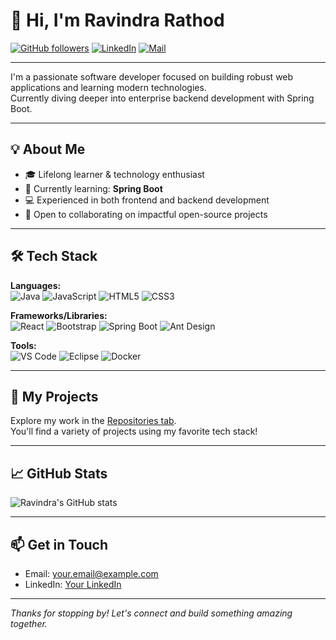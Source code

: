 # 👋 Hi, I'm Ravindra Rathod

[![GitHub followers](https://img.shields.io/github/followers/Ravindrarathod58?label=Follow&style=social)](https://github.com/Ravindrarathod58)
[![LinkedIn](https://img.shields.io/badge/LinkedIn-blue?logo=linkedin&style=flat&logoColor=white)](https://www.linkedin.com/in/ravindra-rathod-185096261/)
[![Mail](https://img.shields.io/badge/Email-D14836?logo=gmail&logoColor=white)](mailto:r.ravindrs58@gmail.com)

---

I'm a passionate software developer focused on building robust web applications and learning modern technologies.  
Currently diving deeper into enterprise backend development with Spring Boot.

---

## 💡 About Me

- 🎓 Lifelong learner & technology enthusiast
- 🌱 Currently learning: **Spring Boot**
- 💻 Experienced in both frontend and backend development
- 🤝 Open to collaborating on impactful open-source projects

---

## 🛠️ Tech Stack

**Languages:**  
![Java](https://img.shields.io/badge/Java-ED8B00?style=flat&logo=java&logoColor=white) 
![JavaScript](https://img.shields.io/badge/JavaScript-F7DF1E?style=flat&logo=javascript&logoColor=black)
![HTML5](https://img.shields.io/badge/HTML5-E34F26?style=flat&logo=html5&logoColor=white)
![CSS3](https://img.shields.io/badge/CSS3-1572B6?style=flat&logo=css3&logoColor=white)

**Frameworks/Libraries:**  
![React](https://img.shields.io/badge/React-61DAFB?style=flat&logo=react&logoColor=black)
![Bootstrap](https://img.shields.io/badge/Bootstrap-563D7C?style=flat&logo=bootstrap&logoColor=white)
![Spring Boot](https://img.shields.io/badge/Spring_Boot-6DB33F?style=flat&logo=spring-boot&logoColor=white)
![Ant Design](https://img.shields.io/badge/AntD-0170FE?style=flat&logo=ant-design&logoColor=white)

**Tools:**  
![VS Code](https://img.shields.io/badge/VS%20Code-007ACC?style=flat&logo=visual-studio-code&logoColor=white)
![Eclipse](https://img.shields.io/badge/Eclipse-2C2255?style=flat&logo=eclipse&logoColor=white)
![Docker](https://img.shields.io/badge/Docker-2496ED?style=flat&logo=docker&logoColor=white)

---

## 📂 My Projects

Explore my work in the [Repositories tab](https://github.com/Ravindrarathod58?tab=repositories).  
You'll find a variety of projects using my favorite tech stack!

---

## 📈 GitHub Stats

![Ravindra's GitHub stats](https://github-readme-stats.vercel.app/api?username=Ravindrarathod58&show_icons=true&theme=default&hide_rank=true)

---

## 📫 Get in Touch

- Email: [your.email@example.com](mailto:r.ravindrs58@gmail.com)
- LinkedIn: [Your LinkedIn](https://www.linkedin.com/in/ravindra-rathod-185096261/)

---

_Thanks for stopping by! Let's connect and build something amazing together._
